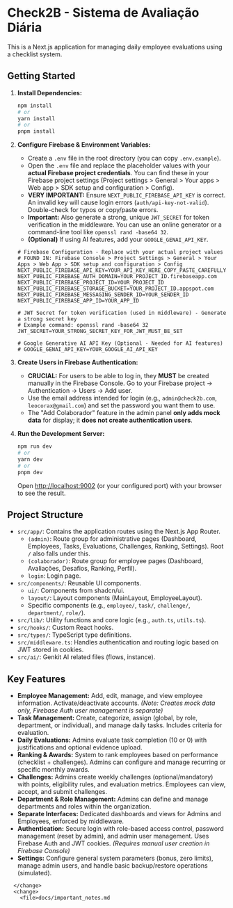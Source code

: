 # Check2B - Sistema de Avaliação Diária

This is a Next.js application for managing daily employee evaluations using a checklist system.

## Getting Started

1.  **Install Dependencies:**
    ```bash
    npm install
    # or
    yarn install
    # or
    pnpm install
    ```

2.  **Configure Firebase & Environment Variables:**
    *   Create a `.env` file in the root directory (you can copy `.env.example`).
    *   Open the `.env` file and replace the placeholder values with your **actual Firebase project credentials**. You can find these in your Firebase project settings (Project settings > General > Your apps > Web app > SDK setup and configuration > Config).
    *   **VERY IMPORTANT:** Ensure `NEXT_PUBLIC_FIREBASE_API_KEY` is correct. An invalid key will cause login errors (`auth/api-key-not-valid`). Double-check for typos or copy/paste errors.
    *   **Important:** Also generate a strong, unique `JWT_SECRET` for token verification in the middleware. You can use an online generator or a command-line tool like `openssl rand -base64 32`.
    *   **(Optional)** If using AI features, add your `GOOGLE_GENAI_API_KEY`.

    ```env
    # Firebase Configuration - Replace with your actual project values
    # FOUND IN: Firebase Console > Project Settings > General > Your Apps > Web App > SDK setup and configuration > Config
    NEXT_PUBLIC_FIREBASE_API_KEY=YOUR_API_KEY_HERE_COPY_PASTE_CAREFULLY
    NEXT_PUBLIC_FIREBASE_AUTH_DOMAIN=YOUR_PROJECT_ID.firebaseapp.com
    NEXT_PUBLIC_FIREBASE_PROJECT_ID=YOUR_PROJECT_ID
    NEXT_PUBLIC_FIREBASE_STORAGE_BUCKET=YOUR_PROJECT_ID.appspot.com
    NEXT_PUBLIC_FIREBASE_MESSAGING_SENDER_ID=YOUR_SENDER_ID
    NEXT_PUBLIC_FIREBASE_APP_ID=YOUR_APP_ID

    # JWT Secret for token verification (used in middleware) - Generate a strong secret key
    # Example command: openssl rand -base64 32
    JWT_SECRET=YOUR_STRONG_SECRET_KEY_FOR_JWT_MUST_BE_SET

    # Google Generative AI API Key (Optional - Needed for AI features)
    # GOOGLE_GENAI_API_KEY=YOUR_GOOGLE_AI_API_KEY
    ```

3.  **Create Users in Firebase Authentication:**
    *   **CRUCIAL:** For users to be able to log in, they **MUST** be created manually in the Firebase Console. Go to your Firebase project -> Authentication -> Users -> Add user.
    *   Use the email address intended for login (e.g., `admin@check2b.com`, `leocorax@gmail.com`) and set the password you want them to use.
    *   The "Add Colaborador" feature in the admin panel **only adds mock data** for display; it **does not create authentication users**.

4.  **Run the Development Server:**
    ```bash
    npm run dev
    # or
    yarn dev
    # or
    pnpm dev
    ```

    Open [http://localhost:9002](http://localhost:9002) (or your configured port) with your browser to see the result.

## Project Structure

*   `src/app/`: Contains the application routes using the Next.js App Router.
    *   `(admin)`: Route group for administrative pages (Dashboard, Employees, Tasks, Evaluations, Challenges, Ranking, Settings). Root `/` also falls under this.
    *   `(colaborador)`: Route group for employee pages (Dashboard, Avaliações, Desafios, Ranking, Perfil).
    *   `login`: Login page.
*   `src/components/`: Reusable UI components.
    *   `ui/`: Components from shadcn/ui.
    *   `layout/`: Layout components (MainLayout, EmployeeLayout).
    *   Specific components (e.g., `employee/`, `task/`, `challenge/`, `department/`, `role/`).
*   `src/lib/`: Utility functions and core logic (e.g., `auth.ts`, `utils.ts`).
*   `src/hooks/`: Custom React hooks.
*   `src/types/`: TypeScript type definitions.
*   `src/middleware.ts`: Handles authentication and routing logic based on JWT stored in cookies.
*   `src/ai/`: Genkit AI related files (flows, instance).

## Key Features

*   **Employee Management:** Add, edit, manage, and view employee information. Activate/deactivate accounts. *(Note: Creates mock data only, Firebase Auth user management is separate)*
*   **Task Management:** Create, categorize, assign (global, by role, department, or individual), and manage daily tasks. Includes criteria for evaluation.
*   **Daily Evaluations:** Admins evaluate task completion (10 or 0) with justifications and optional evidence upload.
*   **Ranking & Awards:** System to rank employees based on performance (checklist + challenges). Admins can configure and manage recurring or specific monthly awards.
*   **Challenges:** Admins create weekly challenges (optional/mandatory) with points, eligibility rules, and evaluation metrics. Employees can view, accept, and submit challenges.
*   **Department & Role Management:** Admins can define and manage departments and roles within the organization.
*   **Separate Interfaces:** Dedicated dashboards and views for Admins and Employees, enforced by middleware.
*   **Authentication:** Secure login with role-based access control, password management (reset by admin), and admin user management. Uses Firebase Auth and JWT cookies. *(Requires manual user creation in Firebase Console)*
*   **Settings:** Configure general system parameters (bonus, zero limits), manage admin users, and handle basic backup/restore operations (simulated).

```
  </change>
  <change>
    <file>docs/important_notes.md